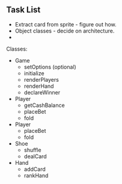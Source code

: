 ## Task List

 - Extract card from sprite - figure out how.
 - Object classes - decide on architecture.
 -


Classes:

 - Game
   - setOptions (optional)
   - initialize
   - renderPlayers
   - renderHand
   - declareWinner
 - Player
   - getCashBalance
   - placeBet
   - fold
 - Player
   - placeBet
   - fold
 - Shoe
   - shuffle
   - dealCard
 - Hand
   - addCard
   - rankHand

